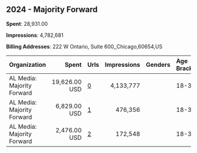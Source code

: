 ## 2024 - Majority Forward 
**Spent**: 28,931.00

**Impressions**: 4,782,681

**Billing Addresses**: 222 W Ontario, Suite 600,,Chicago,60654,US

|Organization|Spent|Urls|Impressions|Genders|Age Brackets|Country Codes|
|:---|---:|:---|---:|:---|:---|:---|
|AL Media: Majority Forward|19,626.00 USD|[0](https://www.snap.com/political-ads/asset/6cee3741c2f4837584b2e685b01f0c1661d3ddf747558a25242c0917f1970f0e?mediaType=mp4)|4,133,777||18-34|united states|
|AL Media: Majority Forward|6,829.00 USD|[1](https://www.snap.com/political-ads/asset/da57b0961d010ef5fc69e62daf5815a4d7e231f2f531b53af21f2901851ebd96?mediaType=mp4)|476,356||18-34|united states|
|AL Media: Majority Forward|2,476.00 USD|[2](https://www.snap.com/political-ads/asset/317858779e081a5abfb3c45377ec2380bb2efbe22158adca23c5b68a64756ad8?mediaType=mp4)|172,548||18-34|united states|
